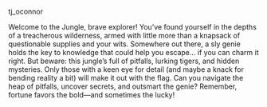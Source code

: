 tj_oconnor

Welcome to the Jungle, brave explorer! You’ve found yourself in the depths of a treacherous wilderness, armed with little more than a knapsack of questionable supplies and your wits. Somewhere out there, a sly genie holds the key to knowledge that could help you escape… if you can charm it right. But beware: this jungle’s full of pitfalls, lurking tigers, and hidden mysteries. Only those with a keen eye for detail (and maybe a knack for bending reality a bit) will make it out with the flag. Can you navigate the heap of pitfalls, uncover secrets, and outsmart the genie? Remember, fortune favors the bold—and sometimes the lucky!
